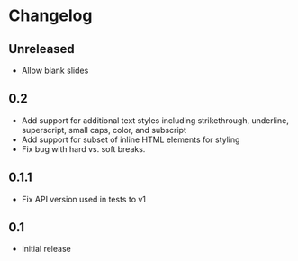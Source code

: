 # Changelog

## Unreleased

* Allow blank slides

## 0.2

* Add support for additional text styles including strikethrough,
  underline, superscript, small caps, color, and subscript
* Add support for subset of inline HTML elements for styling
* Fix bug with hard vs. soft breaks.

## 0.1.1

* Fix API version used in tests to v1

## 0.1

* Initial release
